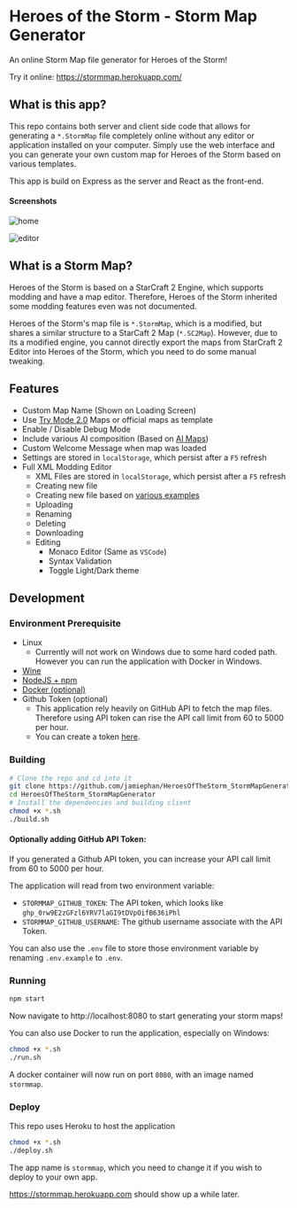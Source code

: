 # Heroes of the Storm - Storm Map Generator

An online Storm Map file generator for Heroes of the Storm!

Try it online: https://stormmap.herokuapp.com/

## What is this app?

This repo contains both server and client side code that allows for generating a `*.StormMap` file completely online without any editor or application installed on your computer. Simply use the web interface and you can generate your own custom map for Heroes of the Storm based on various templates.

This app is build on Express as the server and React as the front-end.

#### Screenshots

![home](https://i.imgur.com/NDNRwYb.png)

![editor](https://i.imgur.com/M4BEQ2s.png)

## What is a Storm Map?

Heroes of the Storm is based on a StarCraft 2 Engine, which supports modding and have a map editor. Therefore, Heroes of the Storm inherited some modding features even was not documented.

Heroes of the Storm's map file is `*.StormMap`, which is a modified, but shares a similar structure to a StarCaft 2 Map (`*.SC2Map`). However, due to its a modified engine, you cannot directly export the maps from StarCraft 2 Editor into Heroes of the Storm, which you need to do some manual tweaking.

## Features

- Custom Map Name (Shown on Loading Screen)
- Use [Try Mode 2.0](https://jamiephan.github.io/HeroesOfTheStorm_TryMode2.0/) Maps or official maps as template
- Enable / Disable Debug Mode
- Include various AI composition (Based on [AI Maps](https://github.com/jamiephan/HeroesOfTheStorm_AIMaps))
- Custom Welcome Message when map was loaded
- Settings are stored in `localStorage`, which persist after a `F5` refresh
- Full XML Modding Editor
  - XML Files are stored in `localStorage`, which persist after a `F5` refresh
  - Creating new file
  - Creating new file based on [various examples](./src/templates/xml.json)
  - Uploading
  - Renaming
  - Deleting
  - Downloading
  - Editing
    - Monaco Editor (Same as `VSCode`)
    - Syntax Validation
    - Toggle Light/Dark theme

## Development

### Environment Prerequisite
- Linux
  - Currently will not work on Windows due to some hard coded path. However you can run the application with Docker in Windows.
- [Wine](https://www.winehq.org/)
- [NodeJS + npm](https://nodejs.org/en/)
- [Docker (optional)](https://www.docker.com/)
- Github Token (optional)
   - This application rely heavily on GitHub API to fetch the map files. Therefore using API token can rise the API call limit from 60 to 5000 per hour.
   - You can create a token [here](https://github.com/settings/tokens).

### Building

```bash
# Clone the repo and cd into it
git clone https://github.com/jamiephan/HeroesOfTheStorm_StormMapGenerator.git
cd HeroesOfTheStorm_StormMapGenerator
# Install the dependencies and building client
chmod +x *.sh
./build.sh
```

#### Optionally adding GitHub API Token:
If you generated a Github API token, you can increase your API call limit from 60 to 5000 per hour.

The application will read from two environment variable:

- `STORMMAP_GITHUB_TOKEN`: The API token, which looks like `ghp_0rw9E2zGFzl6YRV7laGI9tDVpOifB636iPhl`
- `STORMMAP_GITHUB_USERNAME`: The github username associate with the API Token.

You can also use the `.env` file to store those environment variable by renaming `.env.example` to `.env`. 

### Running

```bash
npm start
```

Now navigate to http://localhost:8080 to start generating your storm maps!

You can also use Docker to run the application, especially on Windows:

```bash
chmod +x *.sh
./run.sh
```

A docker container will now run on port `8080`, with an image named `stormmap`.

### Deploy

This repo uses Heroku to host the application

```bash
chmod +x *.sh
./deploy.sh
```

The app name is `stormmap`, which you need to change it if you wish to deploy to your own app.

https://stormmap.herokuapp.com should show up a while later.









